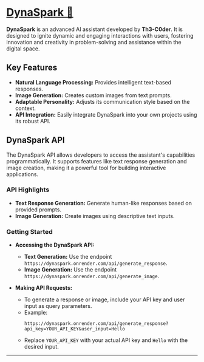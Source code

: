 # [DynaSpark 👾](https://dynaspark.onrender.com)

**DynaSpark** is an advanced AI assistant developed by **Th3-C0der**. It is designed to ignite dynamic and engaging interactions with users, fostering innovation and creativity in problem-solving and assistance within the digital space.

## Key Features

- **Natural Language Processing:** Provides intelligent text-based responses.
- **Image Generation:** Creates custom images from text prompts.
- **Adaptable Personality:** Adjusts its communication style based on the context.
- **API Integration:** Easily integrate DynaSpark into your own projects using its robust API.

## DynaSpark API

The DynaSpark API allows developers to access the assistant's capabilities programmatically. It supports features like text response generation and image creation, making it a powerful tool for building interactive applications.

### API Highlights

- **Text Response Generation:** Generate human-like responses based on provided prompts.
- **Image Generation:** Create images using descriptive text inputs.

### Getting Started

- **Accessing the DynaSpark API:**
  - **Text Generation:** Use the endpoint `https://dynaspark.onrender.com/api/generate_response`.
  - **Image Generation:** Use the endpoint `https://dynaspark.onrender.com/api/generate_image`.

- **Making API Requests:**
  - To generate a response or image, include your API key and user input as query parameters.
  - Example:
    ```plaintext
    https://dynaspark.onrender.com/api/generate_response?api_key=YOUR_API_KEY&user_input=Hello
    ```
  - Replace `YOUR_API_KEY` with your actual API key and `Hello` with the desired input.

---
